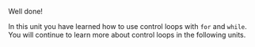 Well done! 

In this unit you have learned how to use control loops with `for` and `while`. You will continue to learn more about control loops in the following units.

